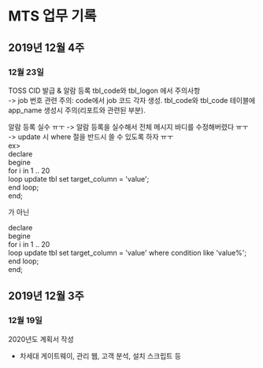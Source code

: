 # MTS 업무 기록

## 2019년 12월 4주
### 12월 23일
TOSS CID 발급 & 알람 등록
tbl_code와 tbl_logon 에서 주의사항  
-> job 번호 관련 주의: code에서 job 코드 각자 생성. tbl_code와 tbl_code 테이블에 app_name 생성시 주의(리포트와 관련된 부분).  
  
알람 등록 실수 ㅠㅜ 
-> 알람 등록을 실수해서 전체 메시지 바디를 수정해버렸다 ㅠㅜ  
-> update 시 where 절을 반드시 쓸 수 있도록 하자 ㅠㅜ  
ex>  
declare  
begine  
  for i in 1 .. 20  
  loop
    update tbl set target_column = 'value';  
  end loop;  
end;  

가 아닌  

declare  
begine  
  for i in 1 .. 20  
  loop
    update tbl set target_column = 'value' where condition like 'value%';  
  end loop;  
end;  


## 2019년 12월 3주
### 12월 19일
2020년도 계획서 작성  
- 차세대 게이트웨이, 관리 웹, 고객 분석, 설치 스크립트 등
